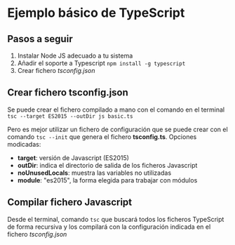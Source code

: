 # Ejemplo básico de TypeScript

## Pasos a seguir
1. Instalar Node JS adecuado a tu sistema
2. Añadir el soporte a Typescript `npm install -g typescript`
3. Crear fichero *tsconfig.json*

## Crear fichero tsconfig.json
Se puede crear el fichero compilado a mano con el comando en el terminal `tsc --target ES2015 --outDir js basic.ts`

Pero es mejor utilizar un fichero de configuración que se puede crear con el comando `tsc --init` que genera el fichero **tsconfig.ts**. Opciones modicadas:
- **target**: versión de Javascript (ES2015)
- **outDir**: indica el directorio de salida de los ficheros Javascript
- **noUnusedLocals**: muestra las variables no utilizadas
- **module**: "es2015", la forma elegida para trabajar con módulos

## Compilar fichero Javascript
Desde el terminal, comando `tsc` que buscará todos los ficheros TypeScript de forma recursiva y los compilará con la configuración indicada en el fichero *tsconfig.json*
